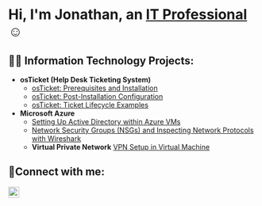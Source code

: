 <h1>Hi, I'm Jonathan, an <a href="https://linkedin.com/in/Josh">IT Professional</a>☺</h1>

<h2>👨‍💻 Information Technology Projects:</h2>

- <b>osTicket (Help Desk Ticketing System)</b>
  - [osTicket: Prerequisites and Installation](https://github.com/JonathanIT96/osticket-prereqs)
  - [osTicket: Post-Installation Configuration](https://github.com/JonathanIT96/post-install-config)
  - [osTicket: Ticket Lifecycle Examples](https://github.com/JonathanIT96/ticket-lifecycle)
- <b>Microsoft Azure</b>
  - [Setting Up Active Directory within Azure VMs](https://github.com/JonathanIT96/configure-ad)
  - [Network Security Groups (NSGs) and Inspecting Network Protocols with Wireshark](https://github.com/JonathanIT96/azure-network-protocols)
  - <b>Virtual Private Network</b>
  [VPN Setup in Virtual Machine](https://github.com/JonathanIT96/vpn-setup)

<h2>🤳Connect with me:</h2>

[<img align="left" alt="Josh | LinkedIn" width="22px" src="https://cdn.jsdelivr.net/npm/simple-icons@v3/icons/linkedin.svg" />][linkedin]


[linkedin]: https://linkedin.com/in/Josh
